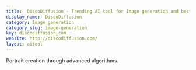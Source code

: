 ```yaml
---
title:  DiscoDiffusion - Trending AI tool for Image generation and best alternatives
display_name:  DiscoDiffusion
category: Image generation
category_slug: image-generation
key: discodiffusion_com
website: http://discodiffusion.com/
layout: aitool
---
```


Portrait creation through advanced algorithms.
